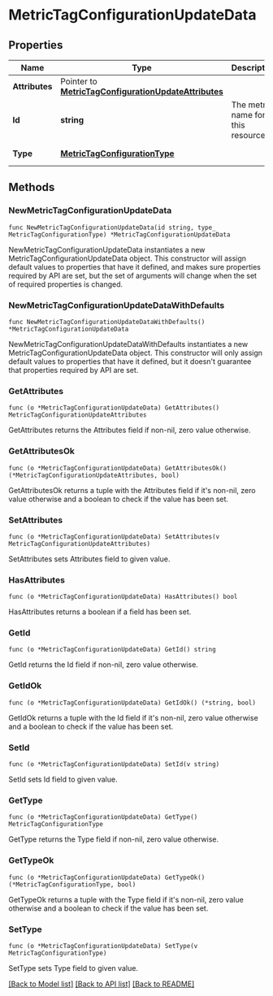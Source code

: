 # MetricTagConfigurationUpdateData

## Properties

Name | Type | Description | Notes
---- | ---- | ----------- | ------
**Attributes** | Pointer to [**MetricTagConfigurationUpdateAttributes**](MetricTagConfigurationUpdateAttributes.md) |  | [optional] 
**Id** | **string** | The metric name for this resource. | 
**Type** | [**MetricTagConfigurationType**](MetricTagConfigurationType.md) |  | [default to METRICTAGCONFIGURATIONTYPE_MANAGE_TAGS]

## Methods

### NewMetricTagConfigurationUpdateData

`func NewMetricTagConfigurationUpdateData(id string, type_ MetricTagConfigurationType) *MetricTagConfigurationUpdateData`

NewMetricTagConfigurationUpdateData instantiates a new MetricTagConfigurationUpdateData object.
This constructor will assign default values to properties that have it defined,
and makes sure properties required by API are set, but the set of arguments
will change when the set of required properties is changed.

### NewMetricTagConfigurationUpdateDataWithDefaults

`func NewMetricTagConfigurationUpdateDataWithDefaults() *MetricTagConfigurationUpdateData`

NewMetricTagConfigurationUpdateDataWithDefaults instantiates a new MetricTagConfigurationUpdateData object.
This constructor will only assign default values to properties that have it defined,
but it doesn't guarantee that properties required by API are set.

### GetAttributes

`func (o *MetricTagConfigurationUpdateData) GetAttributes() MetricTagConfigurationUpdateAttributes`

GetAttributes returns the Attributes field if non-nil, zero value otherwise.

### GetAttributesOk

`func (o *MetricTagConfigurationUpdateData) GetAttributesOk() (*MetricTagConfigurationUpdateAttributes, bool)`

GetAttributesOk returns a tuple with the Attributes field if it's non-nil, zero value otherwise
and a boolean to check if the value has been set.

### SetAttributes

`func (o *MetricTagConfigurationUpdateData) SetAttributes(v MetricTagConfigurationUpdateAttributes)`

SetAttributes sets Attributes field to given value.

### HasAttributes

`func (o *MetricTagConfigurationUpdateData) HasAttributes() bool`

HasAttributes returns a boolean if a field has been set.

### GetId

`func (o *MetricTagConfigurationUpdateData) GetId() string`

GetId returns the Id field if non-nil, zero value otherwise.

### GetIdOk

`func (o *MetricTagConfigurationUpdateData) GetIdOk() (*string, bool)`

GetIdOk returns a tuple with the Id field if it's non-nil, zero value otherwise
and a boolean to check if the value has been set.

### SetId

`func (o *MetricTagConfigurationUpdateData) SetId(v string)`

SetId sets Id field to given value.


### GetType

`func (o *MetricTagConfigurationUpdateData) GetType() MetricTagConfigurationType`

GetType returns the Type field if non-nil, zero value otherwise.

### GetTypeOk

`func (o *MetricTagConfigurationUpdateData) GetTypeOk() (*MetricTagConfigurationType, bool)`

GetTypeOk returns a tuple with the Type field if it's non-nil, zero value otherwise
and a boolean to check if the value has been set.

### SetType

`func (o *MetricTagConfigurationUpdateData) SetType(v MetricTagConfigurationType)`

SetType sets Type field to given value.



[[Back to Model list]](../README.md#documentation-for-models) [[Back to API list]](../README.md#documentation-for-api-endpoints) [[Back to README]](../README.md)


